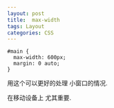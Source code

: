 ```yaml
---
layout: post
title:  max-width
tags: Layout
categories: CSS
---
```


	#main {
	  max-width: 600px;
	  margin: 0 auto; 
	}


用这个可以更好的处理 小窗口的情况.

在移动设备上 尤其重要.
